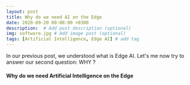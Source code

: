 ```yaml
---
layout: post
title: Why do we need AI on the Edge
date: 2020-09-20 00:00:00 +0300
description:  # Add post description (optional)
img: software.jpg # Add image post (optional)
tags: [Artificial Intelligence, Edge AI] # add tag
---
```


In our previous post, we understood what is Edge AI.
Let's me now try to answer our second question: WHY ?


#### Why do we need Artificial Intelligence on the Edge
